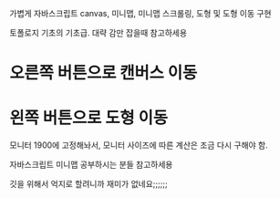 가볍게 자바스크립트 canvas, 미니맵, 미니맵 스크롤링, 도형 및 도형 이동 구현

토폴로지 기초의 기초급. 대략 감만 잡을때 참고하세용

# 오른쪽 버튼으로 캔버스 이동
# 왼쪽 버튼으로 도형 이동

모니터 1900에 고정해놔서, 모니터 사이즈에 따른 계산은 조금 다시 구해야 함.

자바스크립트 미니맵 공부하시는 분들 참고하세용

깃을 위해서 억지로 할려니까 재미가 없네요;;;;;;
